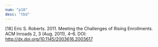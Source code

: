 ```yaml
---
num: "p18"
desc: "tbd"
---
```



[18] Eric S. Roberts. 2011. Meeting the Challenges of Rising Enrollments. ACM Inroads 2, 3 (Aug. 2011), 4–6. DOI: 
<http://dx.doi.org/10.1145/2003616.2003617>





